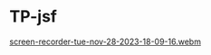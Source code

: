 # TP-jsf
[screen-recorder-tue-nov-28-2023-18-09-16.webm](https://github.com/ABENAYkhalid/TP-jsf/assets/104635190/e5d52ef5-1cc8-4939-8654-3bb14b2c1140)
